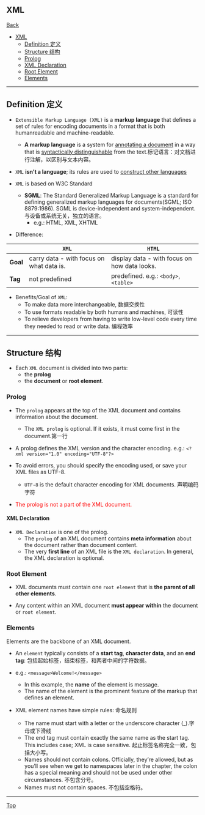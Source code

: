 ## XML

[Back](./index.md)

- [XML](#xml)
  - [Definition 定义](#definition-定义)
  - [Structure 结构](#structure-结构)
  - [Prolog](#prolog)
  - [XML Declaration](#xml-declaration)
  - [Root Element](#root-element)
  - [Elements](#elements)

---

## Definition 定义

- `Extensible Markup Language (XML)` is a **markup language** that defines a set of rules for encoding documents in a format that is both humanreadable and machine-readable.

  - **A markup language** is a system for <u>annotating a document</u> in a way that is <u>syntactically distinguishable</u> from the text.标记语言：对文档进行注解，以区别与文本内容。

- `XML` **isn’t a language**; its rules are used to <u>construct other languages</u>

- `XML` is based on W3C Standard

  - **SGML**: The Standard Generalized Markup Language is a standard for defining generalized markup languages for documents(SGML; ISO 8879:1986). SGML is device-independent and system-independent.与设备或系统无关，独立的语言。
    - e.g.: HTML, XML, XHTML

- Difference:

|          | `XML`                                    | `HTML`                                       |
| -------- | ---------------------------------------- | -------------------------------------------- |
| **Goal** | carry data - with focus on what data is. | display data - with focus on how data looks. |
| **Tag**  | not predefined                           | predefined. e.g.: `<body>`, `<table>`        |

- Benefits/Goal of `XML`:
  - To make data more interchangeable, 数据交换性
  - To use formats readable by both humans and machines, 可读性
  - To relieve developers from having to write low-level code every time they needed to read or write data. 编程效率

---

## Structure 结构

- Each `XML` document is divided into two parts:
  - the **prolog**
  - the **document** or **root element**.

### Prolog

- The `prolog` appears at the top of the XML document and contains information about the document.

  - The `XML prolog` is optional. If it exists, it must come first in the document.第一行

- A prolog defines the XML version and the character encoding.
  e.g.: `<?xml version="1.0" encoding="UTF-8"?>`

- To avoid errors, you should specify the encoding used, or save your XML files as UTF-8.

  - `UTF-8` is the default character encoding for XML documents. 声明编码字符

- <font color="red">The prolog is not a part of the XML document.</font>

#### XML Declaration

- `XML Declaration` is one of the prolog.
  - The `prolog` of an XML document contains **meta information** about the document rather than document content.
  - The very **first line** of an XML file is the `XML declaration`. In general, the XML declaration is optional.

### Root Element

- XML documents must contain one `root element` that is **the parent of all other elements**.

- Any content within an XML document **must appear within** the document or `root element`.

### Elements

Elements are the backbone of an XML document.

- An `element` typically consists of a **start tag**, **character data**, and an **end
  tag**: 包括起始标签，结束标签，和两者中间的字符数据。
- e.g.: `<message>Welcome!</message>`

  - In this example, the **name** of the element is message.
  - The name of the element is the prominent feature of the markup that defines an element.

- XML element names have simple rules: 命名规则
  - The name must start with a letter or the underscore character (\_).字母或下滑线
  - The end tag must contain exactly the same name as the start tag. This includes case; XML is case sensitive. 起止标签名称完全一致，包括大小写。
  - Names should not contain colons. Officially, they’re allowed, but as you’ll see when we get to namespaces later in the chapter, the colon has a special meaning and should not be used under other circumstances. 不包含分号。
  - Names must not contain spaces. 不包括空格符。

---

[Top](#xml)
